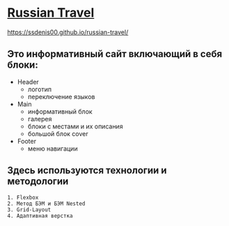 # [Russian Travel](http://webdesign.ru.net)

https://ssdenis00.github.io/russian-travel/

## Это информативный сайт включающий в себя блоки:

* Header
    * логотип
    * переключение языков
* Main
    * информативный блок
    * галерея
    * блоки с местами и их описания
    * большой блок cover
* Footer
    * меню навигации

## Здесь используются технологии и методологии

    1. Flexbox
    2. Метод БЭМ и БЭМ Nested
    3. Grid-Layout
    4. Адаптивная верстка
